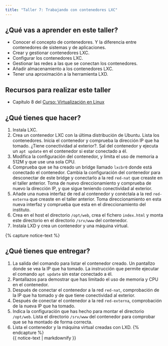 ```yaml
---
title: "Taller 7: Trabajando con contenedores LXC"
---
```


## ¿Qué vas a aprender en este taller?

* Conocer el concepto de contenedores. Y la diferencia entre contenedores de sistemas y de aplicaciones.
* Crear y gestionar contenedores LXC.
* Configurar los contenedores LXC.
* Gestionar las redes a las que se conectan los contenedores.
* Añadir almacenamiento a los contenedores LXC.
* Tener una aproximación a la herramienta LXD.

## Recursos para realizar este taller

* Capítulo 8 del [Curso: Virtualización en Linux](https://github.com/josedom24/curso_virtualizacion_linux)

## ¿Qué tienes que hacer?

1. Instala LXC.
2. Crea un contenedor LXC con la última distribución de Ubuntu. Lista los contenedores. Inicia el contenedor y comprueba la dirección IP que ha tomado. ¿Tiene conectividad al exterior?. Sal del contenedor y ejecuta un `apt update` en el contenedor si estar conectado a él.
3. Modifica la configuración del contenedor, y limita el uso de memoria a 512M y que use una sola CPU.
4. Comprueba que se ha creado un bridge llamado `lxcbr0` donde está conectado el contenedor. Cambia la configuración del contenedor para desconectar de este bridge y conectarlo a la red `red-nat` que creaste en el taller anterior. Toma de nuevo direccionamiento y comprueba de nuevo la dirección IP, y que sigue teniendo conectividad al exterior.
5. Añade una nueva interfaz de red al contenedor y conéctala a la red `red-externa` que creaste en el taller anterior. Toma direccionamiento en esta nueva interfaz y comprueba que esta en el direccionamiento del instituto.
6. Crea en el host el directorio `/opt/web`, crea el fichero `index.html` y monta este directorio en el directorio `/srv/www` del contenedor.
7. Instala LXD y crea un contenedor y una máquina virtual.

{% capture notice-text %}
## ¿Qué tienes que entregar?

1. La salida del comando para listar el contenedor creado. Un pantallzo donde se vea la IP que ha tomado. La instrucción que permite ejecutar el comando `apt update` sin estar conectado a él.
2. Pantallazos para demostrar que has limitado el uso de memoria y CPU en el contenedor.
3. Después de conectar el contenedor a la red `red-nat`, comprobación de la IP que ha tomado y de que tiene conectividad al exterior.
4. Después de conectar el contenedor a la red `red-externa`, comprobación de la nueva IP que ha tomado.
5. Indica la configuración que has hecho para montar el directorio `/opt/web`. Lista el directorio `/srv/www` del contenedor para comprobar que se ha montado de forma correcta.
6. Lista el contenedor y la máquina virtual creadas con LXD.
{% endcapture %}<div class="notice--info">{{ notice-text | markdownify }}</div>
